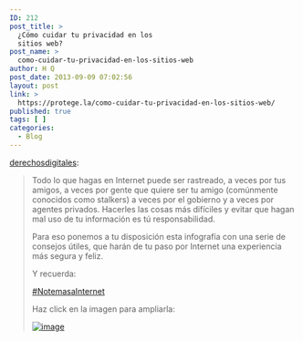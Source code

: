 ```yaml
---
ID: 212
post_title: >
  ¿Cómo cuidar tu privacidad en los
  sitios web?
post_name: >
  como-cuidar-tu-privacidad-en-los-sitios-web
author: H Q
post_date: 2013-09-09 07:02:56
layout: post
link: >
  https://protege.la/como-cuidar-tu-privacidad-en-los-sitios-web/
published: true
tags: [ ]
categories:
  - Blog
---
```

<a class="tumblr_blog" href="http://derechosdigitales.tumblr.com/post/60383867890/como-cuidar-tu-privacidad-en-los-sitios-web" target="_blank" rel="noopener">derechosdigitales</a>: 
> <p class="MsoNormal">
>   Todo lo que hagas en Internet puede ser rastreado, a veces por tus amigos, a veces por gente que quiere ser tu amigo (comúnmente conocidos como stalkers) a veces por el gobierno y a veces por agentes privados. Hacerles las cosas más difíciles y evitar que hagan mal uso de tu información es tú responsabilidad.
> </p>
> 
> <p class="MsoNormal">
>   Para eso ponemos a tu disposición esta infografía con una serie de consejos útiles, que harán de tu paso por Internet una experiencia más segura y feliz.
> </p> Y recuerda: 
> 
> <a href="http://derechosdigitales.org/notemasainternet" target="_blank" rel="noopener">#NotemasaInternet</a> <p class="MsoNormal">
>   Haz click en la imagen para ampliarla:
> </p>
> 
> <a href="http://www.derechosdigitales.org/notemasainternet/img/info3.jpg" target="_blank" rel="noopener"><img src="https://78.media.tumblr.com/5c6b91a447c7b6be091652ea7422593b/tumblr_inline_mso5ghc0ha1qz4rgp.jpg" alt="image" /></a>